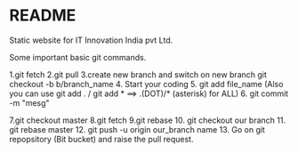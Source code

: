 # README #

Static website for IT Innovation India pvt Ltd.

Some important basic git commands.


1.git fetch
2.git pull
3.create new branch and switch on new branch
 git checkout -b b/branch_name
4. Start your coding
5. git add file_name (Also you can use git add . / git add * ==> .(DOT)/* (asterisk) for ALL)
6. git commit -m "mesg"

7.git checkout master
8.git fetch
9.git rebase
10. git checkout our branch
11. git rebase master
12. git push -u origin our_branch name
13. Go on git repopsitory (Bit bucket) and raise the pull request.
